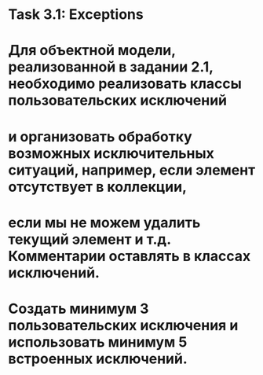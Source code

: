 # Task 3.1: Exceptions
# Для объектной модели, реализованной в задании 2.1, необходимо реализовать классы пользовательских исключений
# и организовать обработку возможных исключительных ситуаций, например, если элемент отсутствует в коллекции,
# если мы не можем удалить текущий элемент и т.д. Комментарии оставлять в классах исключений.
# Создать минимум 3 пользовательских исключения и использовать минимум 5 встроенных исключений.